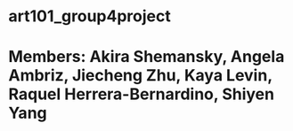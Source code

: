 # art101_group4project
# Members: Akira Shemansky, Angela Ambriz, Jiecheng Zhu, Kaya Levin, Raquel Herrera-Bernardino, Shiyen Yang
